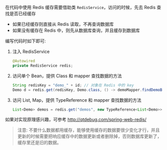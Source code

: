 在代码中使用 Redis 缓存需要借助类 `RedisService`，访问的时候，先去 Redis 查找是否已经缓存

* 如果已经缓存则直接从 Redis 读取，不再查询数据库
* 如果没有缓存在 Redis 中，则先从数据库查询，并且缓存到数据库

编写代码时如下即可:

1. 注入 RedisService

   ```java
   @Autowired
   private RedisService redis;
   ```

2. 访问单个 Bean，提供 Class 和 mapper 查找数据的方法

   ```java
   String redisKey = "demo_" + id; // 对象在 Redis 中的 key
   Demo d = redis.get(redisKey, Demo.class, () -> demoMapper.findDemoById(id));
   ```

3. 访问 List, Map，提供 TypeReference 和 mapper 查找数据的方法

   ```java
   List<Demo> demos = redis.get("demos", new TypeReference<List<Demo>>(){}, () -> demoMapper.allDemos());
   ```

如果对实现原理感兴趣，可参考 <http://qtdebug.com/spring-web-redis/>

> 注意: 不要什么数据都用缓存，能够使用缓存的数据要很少变化才行，并且更新的时候需要把响应缓存中的数据更新或者删除掉，否则数据库更新了，缓存里还是旧的数据。

